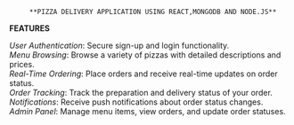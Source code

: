          **PIZZA DELIVERY APPLICATION USING REACT,MONGODB AND NODE.JS**

**FEATURES**<br>

*User Authentication*: Secure sign-up and login functionality.<br>
*Menu Browsing*: Browse a variety of pizzas with detailed descriptions and prices.<br>
*Real-Time Ordering*: Place orders and receive real-time updates on order status.<br>
*Order Tracking*: Track the preparation and delivery status of your order.<br>
*Notifications*: Receive push notifications about order status changes.<br>
*Admin Panel*: Manage menu items, view orders, and update order statuses.<br>
